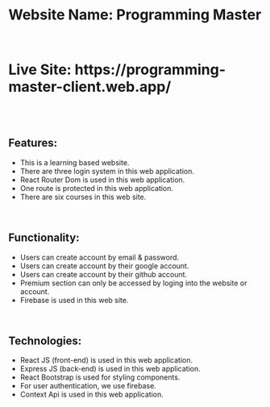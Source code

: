 <h1> Website Name: Programming Master</h1>
<br />
<h1> Live Site: https://programming-master-client.web.app/</h1>

<br />
<br />

<h2>Features:</h2>
<ul> 
<li> This is a learning based website. </li>
<li> There are three login system in this web application. </li>
<li> React Router Dom is used in this web application. </li>
<li> One route is protected in this web application. </li>
<li> There are six courses in this web site. </li>
</ul>

<br />

<h2>Functionality:</h2>
<ul> 
<li> Users can create account by email & password. </li>
<li> Users can create account by their google account. </li>
<li> Users can create account by their github account. </li>
<li> Premium section can only be accessed by loging into the website or account. </li>
<li> Firebase is used in this web site. </li>
</ul>

<br />

<h2>Technologies:</h2>
<ul> 
<li> React JS (front-end) is used in this web application. </li>
<li> Express JS (back-end) is used in this web application.  </li>
<li> React Bootstrap is used for styling components. </li>
<li> For user authentication, we use firebase.  </li>
<li> Context Api is used in this web application. </li>
</ul>

